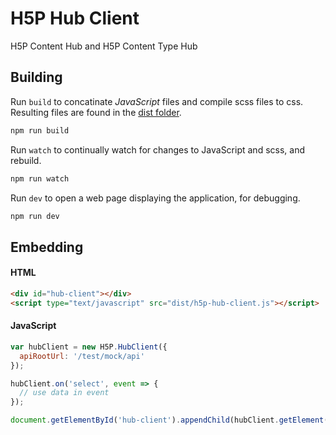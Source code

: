 # H5P Hub Client
H5P Content Hub and H5P Content Type Hub

## Building

Run `build` to concatinate *JavaScript* files and compile scss files to css. Resulting files are found in the [dist folder](dist).

```bash
npm run build
```

Run `watch` to continually watch for changes to JavaScript and scss, and rebuild.

```bash
npm run watch
```

Run `dev` to open a web page displaying the application, for debugging.

```bash
npm run dev
```

## Embedding

#### HTML

```html
<div id="hub-client"></div>
<script type="text/javascript" src="dist/h5p-hub-client.js"></script>
```

#### JavaScript

```javascript
var hubClient = new H5P.HubClient({
  apiRootUrl: '/test/mock/api'
});

hubClient.on('select', event => {
  // use data in event
});

document.getElementById('hub-client').appendChild(hubClient.getElement());

```